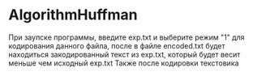 # AlgorithmHuffman
При заупске программы, введите exp.txt и выберите режим "1" для кодирования данного файла, после в файле encoded.txt будет находиться закодированный текст из exp.txt, который будет весит меньше чем исходный exp.txt
Также после кодировки текстовика 

